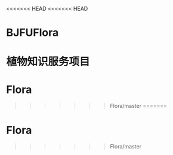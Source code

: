 <<<<<<< HEAD
<<<<<<< HEAD
# BJFUFlora
植物知识服务项目
=======
# Flora
>>>>>>> Flora/master
=======
# Flora
>>>>>>> Flora/master
